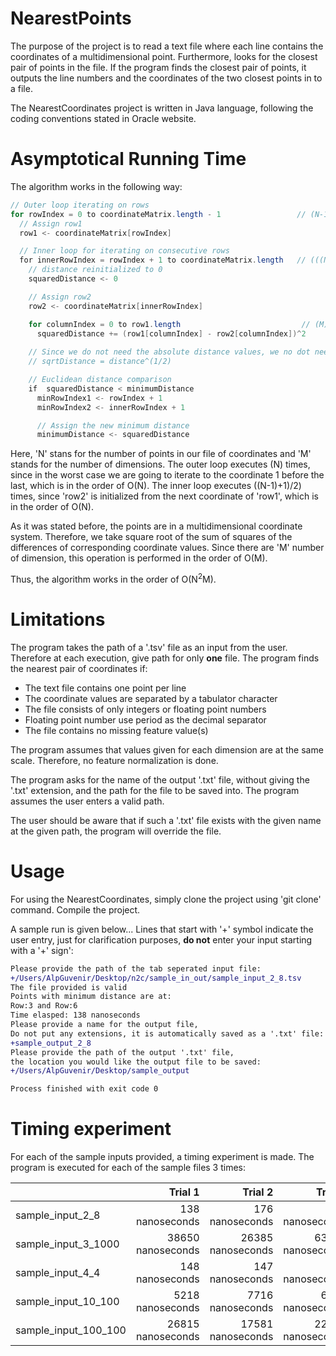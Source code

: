 # NearestPoints

The purpose of the project is to read a text file where each line contains the coordinates of a multidimensional point. Furthermore, looks for the closest pair of points in the file. If the program finds the closest pair of points, it outputs the line numbers and the coordinates of the two closest points in to a file.

The NearestCoordinates project is written in Java language, following the coding conventions stated in Oracle website.

# Asymptotical Running Time

The algorithm works in the following way:

```java
// Outer loop iterating on rows
for rowIndex = 0 to coordinateMatrix.length - 1                 // (N-1) times
  // Assign row1
  row1 <- coordinateMatrix[rowIndex]

  // Inner loop for iterating on consecutive rows
  for innerRowIndex = rowIndex + 1 to coordinateMatrix.length   // (((N-1)+1)/2) times
    // distance reinitialized to 0
    squaredDistance <- 0

    // Assign row2
    row2 <- coordinateMatrix[innerRowIndex]

    for columnIndex = 0 to row1.length                           // (M) times
      squaredDistance += (row1[columnIndex] - row2[columnIndex])^2
      
    // Since we do not need the absolute distance values, we no dot need to take the square root**
    // sqrtDistance = distance^(1/2)

    // Euclidean distance comparison
    if  squaredDistance < minimumDistance
      minRowIndex1 <- rowIndex + 1
      minRowIndex2 <- innerRowIndex + 1

      // Assign the new minimum distance
      minimumDistance <- squaredDistance
```

Here, 'N' stans for the number of points in our file of coordinates and 'M' stands for the number of dimensions.
The outer loop executes (N) times, since in the worst case we are going to iterate to the coordinate 1 before the last, which is in the order of O(N).
The inner loop executes ((N-1)+1)/2) times, since 'row2' is initialized from the next coordinate of 'row1', which is in the order of O(N).

As it was stated before, the points are in a multidimensional coordinate system. Therefore, we take square root of the sum of squares of the differences of corresponding coordinate values. Since there are 'M' number of dimension, this operation is performed in the order of O(M).

Thus, the algorithm works in the order of O(N<sup>2</sup>M).

# Limitations

The program takes the path of a '.tsv' file as an input from the user. Therefore at each execution, give path for only **one** file.
The program finds the nearest pair of coordinates if:
 - The text file contains one point per line
 - The coordinate values are separated by a tabulator character
 - The file consists of only integers or floating point numbers
 - Floating point number use period as the decimal separator
 - The file contains no missing feature value(s)

The program assumes that values given for each dimension are at the same scale. Therefore, no feature normalization is done.

The program asks for the name of the output '.txt' file, without giving the '.txt' extension, and the path for the file to be saved into. The program assumes the user enters a valid path.

The user should be aware that if such a '.txt' file exists with the given name at the given path, the program will override the file.

# Usage
For using the NearestCoordinates, simply clone the project using 'git clone' command. Compile the project.

A sample run is given below...
Lines that start with '+' symbol indicate the user entry, just for clarification purposes, **do not** enter your input starting with a '+' sign':

```diff
Please provide the path of the tab seperated input file:
+/Users/AlpGuvenir/Desktop/n2c/sample_in_out/sample_input_2_8.tsv
The file provided is valid
Points with minimum distance are at:
Row:3 and Row:6
Time elasped: 138 nanoseconds
Please provide a name for the output file,
Do not put any extensions, it is automatically saved as a '.txt' file:
+sample_output_2_8
Please provide the path of the output '.txt' file,
the location you would like the output file to be saved:
+/Users/AlpGuvenir/Desktop/sample_output

Process finished with exit code 0
```

# Timing experiment

For each of the sample inputs provided, a timing experiment is made.
The program is executed for each of the sample files 3 times:

|                       |    Trial 1             |   Trial 2             | Trial 3               |
|-----------------------|-----------------------:|----------------------:|----------------------:|
|sample_input_2_8       |    138     nanoseconds |   176    nanoseconds  |   200     nanoseconds |
|sample_input_3_1000    |    38650   nanoseconds |   26385  nanoseconds  |   63300   nanoseconds |
|sample_input_4_4       |    148     nanoseconds |   147    nanoseconds  |   184     nanoseconds |
|sample_input_10_100    |    5218    nanoseconds |   7716   nanoseconds  |   6414    nanoseconds |
|sample_input_100_100   |    26815   nanoseconds |   17581  nanoseconds  |   22630   nanoseconds |